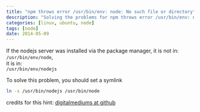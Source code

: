 ```yaml
---
title: "npm throws error /usr/bin/env: node: No such file or directory"
description: "Solving the problems for npm throws error /usr/bin/env: node: No such file or directory"
categories: [linux, ubuntu, node]
tags: [node]
date: 2014-05-09
--- 
```


If the nodejs server was installed via the package manager, it is not in:    
`/usr/bin/env/node`,     
it is in:      
`/usr/bin/env/nodejs`    

To solve this problem, you should set a symlink
```bash
ln -s /usr/bin/nodejs /usr/bin/node
```

credits for this hint: [digitalmediums at github](https://github.com/joyent/node/issues/3911#issuecomment-8956154)
